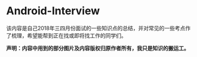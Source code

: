 # Android-Interview

该内容是自己2018年三四月份面试的一些知识点的总结，并对常见的一些考点作了梳理，希望能帮到正在找或即将找工作的同学们。

 **声明：内容中用到的部分图片及内容版权归原作者所有，我只是知识的搬运工。**
